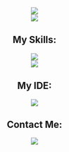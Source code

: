 <div align="center">
  <img
    src="https://readme-typing-svg.herokuapp.com/?font=Righteous&size=35&center=true&vCenter=true&width=500&height=70&color=BDBDBD&duration=3000&lines=Hi+There!;+I'm+Yasin+Rabiee!;"
  />
  <br/>
  <img
      src="https://camo.githubusercontent.com/32f8c02627301a5b66691d277231cf1c4dff95398b1f44d0520eac5a1d6d1391/68747470733a2f2f6d65646961342e67697068792e636f6d2f6d656469612f336b50446d6f5764427051504e68436e55472f67697068792e676966"  
  />
  <h2>My Skills:</h2>
  
  <img
    src="https://skillicons.dev/icons?i=html,css,bootstrap,javascript,jquery"
  />
  <br />
  <img
    src="https://skillicons.dev/icons?i=cpp,git,github,gitlab,regex"
  />
  <h2>My IDE:</h2>
  <img 
    src="https://skillicons.dev/icons?i=sublime,vscode"  
  />
  
  <br/>
  
  <h2>Contact Me:</h2>
  <a href="https://T.me/YasinRabiee">
    <img
      src="https://img.shields.io/badge/telegram-333333?style=for-the-badge&logo=telegram&logoColor=EEEEEE"
    />
  </a>
</div>

